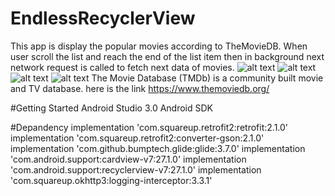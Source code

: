# EndlessRecyclerView
This app is display the popular movies according to TheMovieDB.
When user scroll the list and reach the end of the list item then in background next network request is called to fetch next data of movies.
![alt text](https://github.com/pawankhandal52/EndlessRecyclerView/blob/master/Screenshot_1522393400.png)
![alt text](https://github.com/pawankhandal52/EndlessRecyclerView/blob/master/Screenshot_1522393406.png)
![alt text](https://github.com/pawankhandal52/EndlessRecyclerView/blob/master/Screenshot_1522393418.png)
![alt text](https://github.com/pawankhandal52/EndlessRecyclerView/blob/master/Screenshot_1522393424.png)
The Movie Database (TMDb) is a community built movie and TV database. 
here is the link https://www.themoviedb.org/

#Getting Started
Android Studio 3.0
Android SDK

#Depandency
implementation 'com.squareup.retrofit2:retrofit:2.1.0'
    implementation 'com.squareup.retrofit2:converter-gson:2.1.0'
    implementation 'com.github.bumptech.glide:glide:3.7.0'
    implementation 'com.android.support:cardview-v7:27.1.0'
    implementation 'com.android.support:recyclerview-v7:27.1.0'
    implementation 'com.squareup.okhttp3:logging-interceptor:3.3.1'
    
